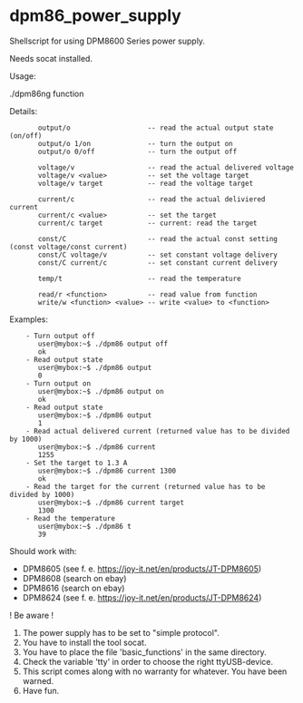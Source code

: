 # dpm86_power_supply
Shellscript for using DPM8600 Series power supply.

Needs socat installed.

Usage:
 
 ./dpm86ng function <action> <parameter>

Details:
 
           output/o                   -- read the actual output state (on/off)
           output/o 1/on              -- turn the output on
           output/o 0/off             -- turn the output off

           voltage/v                  -- read the actual delivered voltage
           voltage/v <value>          -- set the voltage target
           voltage/v target           -- read the voltage target

           current/c                  -- read the actual deliviered current
           current/c <value>          -- set the target
           current/c target           -- current: read the target

           const/C                    -- read the actual const setting (const voltage/const current)
           const/C voltage/v          -- set constant voltage delivery
           const/C current/c          -- set constant current delivery

           temp/t                     -- read the temperature

           read/r <function>          -- read value from function
           write/w <function> <value> -- write <value> to <function>

Examples:

        - Turn output off
           user@mybox:~$ ./dpm86 output off
           ok
        - Read output state
           user@mybox:~$ ./dpm86 output
           0
        - Turn output on
           user@mybox:~$ ./dpm86 output on
           ok
        - Read output state
           user@mybox:~$ ./dpm86 output
           1
        - Read actual delivered current (returned value has to be divided by 1000)
           user@mybox:~$ ./dpm86 current
           1255
        - Set the target to 1.3 A
           user@mybox:~$ ./dpm86 current 1300
           ok
        - Read the target for the current (returned value has to be divided by 1000)
           user@mybox:~$ ./dpm86 current target
           1300
        - Read the temperature
           user@mybox:~$ ./dpm86 t
           39
 
Should work with:

- DPM8605 (see f. e. https://joy-it.net/en/products/JT-DPM8605)
- DPM8608 (search on ebay)
- DPM8616 (search on ebay)
- DPM8624 (see f. e. https://joy-it.net/en/products/JT-DPM8624)

! Be aware !
 
1) The power supply has to be set to "simple protocol".
2) You have to install the tool socat.
3) You have to place the file 'basic_functions' in the same directory.
4) Check the variable 'tty' in order to choose the right ttyUSB-device.
5) This script comes along with no warranty for whatever. You have been warned.
6) Have fun.
 
